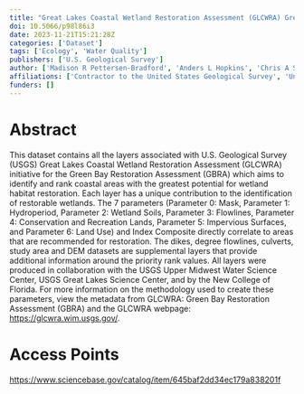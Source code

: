 ```yaml
---
title: "Great Lakes Coastal Wetland Restoration Assessment (GLCWRA) Green Bay, U.S.: Composite Model Layers"
doi: 10.5066/p98l86i3
date: 2023-11-21T15:21:28Z
categories: ['Dataset']
tags: ['Ecology', 'Water Quality']
publishers: ['U.S. Geological Survey']
author: ['Madison R Pettersen-Bradford', 'Anders L Hopkins', 'Chris A Sanocki', 'Kenta N Hikino', 'Bozimowski, Alexandra (Sasha) A', 'Kurt P Kowalski']
affiliations: ['Contractor to the United States Geological Survey', 'United States Geological Survey']
funders: []
---
```


# Abstract
This dataset contains all the layers associated with U.S. Geological Survey (USGS) Great Lakes Coastal Wetland Restoration Assessment (GLCWRA) initiative for the Green Bay Restoration Assessment (GBRA) which aims to identify and rank coastal areas with the greatest potential for wetland habitat restoration. Each layer has a unique contribution to the identification of restorable wetlands. The 7 parameters (Parameter 0: Mask, Parameter 1: Hydroperiod, Parameter 2: Wetland Soils, Parameter 3: Flowlines, Parameter 4: Conservation and Recreation Lands, Parameter 5: Impervious Surfaces, and Parameter 6: Land Use) and Index Composite directly correlate to areas that are recommended for restoration. The dikes, degree flowlines, culverts, study area and DEM datasets are supplemental layers that provide additional information around the priority rank values. All layers were produced in collaboration with the USGS Upper Midwest Water Science Center, USGS Great Lakes Science Center, and by the New College of Florida. For more information on the methodology used to create these parameters, view the metadata from GLCWRA: Green Bay Restoration Assessment (GBRA) and the GLCWRA webpage: https://glcwra.wim.usgs.gov/.

# Access Points
https://www.sciencebase.gov/catalog/item/645baf2dd34ec179a838201f